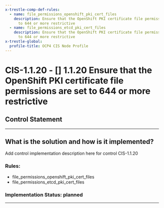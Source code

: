 ```yaml
---
x-trestle-comp-def-rules:
  - name: file_permissions_openshift_pki_cert_files
    description: Ensure that the OpenShift PKI certificate file permissions are set
      to 644 or more restrictive
  - name: file_permissions_etcd_pki_cert_files
    description: Ensure that the OpenShift PKI certificate file permissions are set
      to 644 or more restrictive
x-trestle-global:
  profile-title: OCP4 CIS Node Profile
---
```


# CIS-1.1.20 - \[\] 1.1.20 Ensure that the OpenShift PKI certificate file permissions are set to 644 or more restrictive

## Control Statement

______________________________________________________________________

## What is the solution and how is it implemented?

<!-- For implementation status enter one of: implemented, partial, planned, alternative, not-applicable -->

<!-- Note that the list of rules under ### Rules: is read-only and changes will not be captured after assembly to JSON -->

Add control implementation description here for control CIS-1.1.20

### Rules:

  - file_permissions_openshift_pki_cert_files
  - file_permissions_etcd_pki_cert_files

### Implementation Status: planned

______________________________________________________________________
